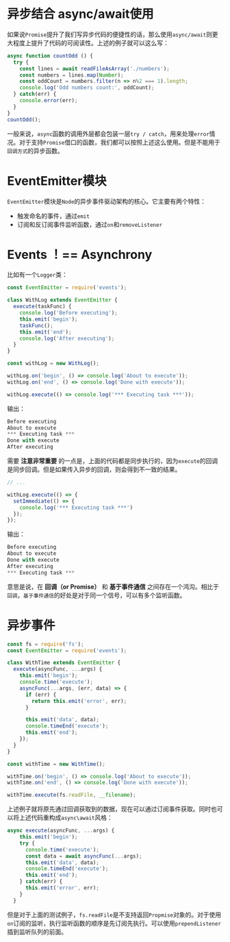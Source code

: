 # 异步结合 async/await使用
如果说`Promise`提升了我们写异步代码的便捷性的话，那么使用`async/await`则更大程度上提升了代码的可阅读性。上述的例子就可以这么写：
```js
async function countOdd () {
  try {
    const lines = await readFileAsArray('./numbers');
    const numbers = lines.map(Number);
    const oddCount = numbers.filter(n => n%2 === 1).length;
    console.log('Odd numbers count:', oddCount);
  } catch(err) {
    console.error(err);
  }
}
countOdd();
```
一般来说，`async`函数的调用外层都会包装一层`try / catch`，用来处理`error`情况。对于支持`Promise`借口的函数，我们都可以按照上述这么使用。但是不能用于`回调方式`的异步函数。

# EventEmitter模块
`EventEmitter`模块是`Node`的异步事件驱动架构的核心。它主要有两个特性：
- 触发命名的事件，通过`emit`
- 订阅和反订阅事件监听函数，通过`on`和`removeListener`

# Events ！== Asynchrony
比如有一个`Logger`类：
```js
const EventEmitter = require('events');

class WithLog extends EventEmitter {
  execute(taskFunc) {
    console.log('Before executing');
    this.emit('begin');
    taskFunc();
    this.emit('end');
    console.log('After executing');
  }
}

const withLog = new WithLog();

withLog.on('begin', () => console.log('About to execute'));
withLog.on('end', () => console.log('Done with execute'));

withLog.execute(() => console.log('*** Executing task ***'));
```

输出：
```js
Before executing
About to execute
*** Executing task ***
Done with execute
After executing
```

需要 __注意非常重要__ 的一点是，上面的代码都是同步执行的，因为`execute`的回调是同步回调。但是如果传入异步的回调，则会得到不一致的结果。
```js
// ...

withLog.execute(() => {
  setImmediate(() => {
    console.log('*** Executing task ***')
  });
});
```

输出：
```js
Before executing
About to execute
Done with execute
After executing
*** Executing task ***
```

意思是说，在 __回调（or Promise）__ 和 __基于事件通信__ 之间存在一个鸿沟。相比于`回调`，`基于事件通信`的好处是对于同一个信号，可以有多个监听函数。

# 异步事件
```js
const fs = require('fs');
const EventEmitter = require('events');

class WithTime extends EventEmitter {
  execute(asyncFunc, ...args) {
    this.emit('begin');
    console.time('execute');
    asyncFunc(...args, (err, data) => {
      if (err) {
        return this.emit('error', err);
      }

      this.emit('data', data);
      console.timeEnd('execute');
      this.emit('end');
    });
  }
}

const withTime = new WithTime();

withTime.on('begin', () => console.log('About to execute'));
withTime.on('end', () => console.log('Done with execute'));

withTime.execute(fs.readFile, __filename);
```

上述例子就将原先通过回调获取到的数据，现在可以通过订阅事件获取。同时也可以将上述代码重构成`async\await`风格：
```js
async execute(asyncFunc, ...args) {
    this.emit('begin');
    try {
      console.time('execute');
      const data = await asyncFunc(...args);
      this.emit('data', data);
      console.timeEnd('execute');
      this.emit('end');
    } catch(err) {
      this.emit('error', err);
    }
  }
```

但是对于上面的测试例子，`fs.readFile`是不支持返回`Propmise`对象的。对于使用`on`订阅的监听，执行监听函数的顺序是先订阅先执行。可以使用`prependListener`插到监听队列的前面。